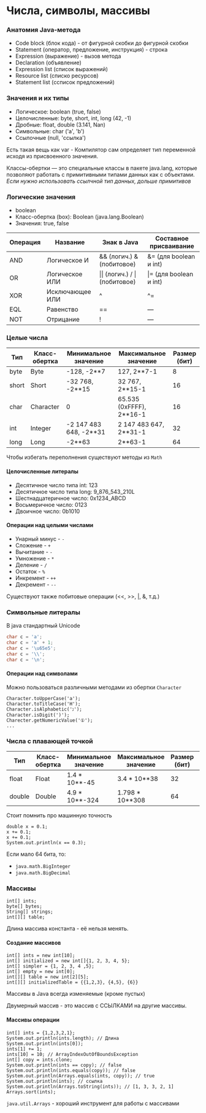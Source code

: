 # Числа, символы, массивы

### Анатомия Java-метода

- Code block (блок кода) - от фигурной скобки до фигурной скобки
- Statement (оператор, предложение, инструкция) - строка
- Expression (выражение) - вызов метода
- Declaration (объявление)
- Expression list (список выражений)
- Resource list (списко ресурсов)
- Statement list (ссписок предложений)

### Значения и их типы

- Логическое: boolean (true, false)
- Целочисленные: byte, short, int, long (42, -1)
- Дробные: float, double (3.141, Nan)
- Символьные: char ('a', 'b')
- Ссылочные (null, 'ссылка')

Есть такая вещь как var - Компилятор сам определяет тип переменной исходя из присвоенного значения.

Классы-обертки — это специальные классы в пакете java.lang, которые позволяют работать с примитивными типами данных как с объектами.
*Если нужно использовать ссылчной тип данных, дольше примитивов*
### Логические значения

- boolean
- Класс-обертка (box): Boolean (java.lang.Boolean)
- Значения: true, false

| Операция | Название        | Знак в Java                    | Составное присваивание |
|----------|-----------------|--------------------------------|------------------------|
| AND      | Логическое И    | && (логич.) & (побитовое)      | &= (для boolean и int) |
| OR       | Логическое ИЛИ  | \|\| (логич.) / \| (побитовое) | \|= (для boolean и int) |
| XOR      | Исключающее ИЛИ | ^                              | ^=                    | 
| EQL      | Равенство       | ==                             | —                      |
| NOT      | Отрицание       | !                              | —                      |

### Целые числа

| Тип    | Класс-обертка | Минимальное значение   | Максимальное значение    | Размер (бит) |
|--------|---------------|------------------------|--------------------------|--------------|
| byte   | Byte          | -128, -2**7            | 127, 2**7-1              | 8            |
| short  | Short         | -32 768, -2**15        | 32 767, 2**15-1          | 16           |
| char   | Character     | 0                      | 65.535 (0xFFFF), 2**16-1 | 16           |
| int    | Integer       | -2 147 483 648, -2**31 | 2 147 483 647, 2**31-1   | 32           |
| long   | Long          | -2**63                 | 2**63-1                  | 64           |

Чтобы избегать переполнения существуют методы из `Math`
#### Целочисленные литералы

- Десятичное число типа int: 123
- Десятичное число типа long: 9_876_543_210L
- Шестнадцатеричное число: 0x1234_ABCD
- Восьмеричное число: 0123
- Двоичное число: 0b1010

#### Операции над целыми числами

- Унарный минус - `-`
- Сложение - `+`
- Вычитание - `-`
- Умножение - `*`
- Деление - `/`
- Остаток - `%`
- Инкремент - `++`
- Декремент - `--`

Существуют также побитовые операции (<<, >>, |, &, т.д.)

### Символьные литералы
В java стандартный Unicode
```java
char c = 'a';
char c = 'a' + 1;
char c = '\u65e5';
char c = '\\';
char c = '\n';
```

#### Операции над символами

Можно пользоваться различными методами из обертки `Character`
```
Character.toUpperCase('a');
Character.toTitleCase('H');
Character.isAlphabetic('ג');
Character.isDigit(')');
Charecter.getNumericValue('①');
...
```

### Числа с плавающей точкой

| Тип    | Класс-обертка | Минимальное значение | Максимальное значение | Размер (бит) | Мантисса |
|--------|---------------|----------------------|-----------------------|--------------|----------|
| float  | Float         | 1.4 * 10**-45        | 3.4 * 10**38          | 32           | 23 |
| double | Double        | 4.9 * 10**-324       | 1.798 * 10**308       | 64           | 52 |

Стоит помнить про машинную точность
```
double x = 0.1;
x += 0.1;
x += 0.1;
System.out.println(x == 0.3);
```

Если мало 64 бита, то:
- `java.math.BigInteger`
- `java.math.BigDecimal`

### Массивы

```
int[] ints;
byte[] bytes;
String[] strings;
int[][] table;
```
Длина массива константа - её нельзя менять.

#### Создание массивов
```
int[] ints = new int[10];
int[] initialized = new int[]{1, 2, 3, 4, 5};
int[] simpler = {1, 2, 3, 4 ,5};
int[] empty = new int[0];
int[][] table = new int[2][5];
int[][] initializedTable = {{1,2,3}, {4,5}, {6}}
```
Массивы в Java всегда изменяемые (кроме пустых)

Двумерный массив - это массив с ССЫЛКАМИ на другие массивы.

#### Массивы операции

```
int[] ints = {1,2,3,2,1};
System.out.println(ints.length); // Длина
System.out.println(ints[0]);
ints[1] += 1;
ints[10] = 10; // ArrayIndexOutOfBoundsException
int[] copy = ints.clone;
System.out.println(ints == copy); // false
System.out.println(ints.equals(copy)); // false
System.out.println(Arrays.equals(ints, copy)); // true
System.out.println(ints); // ссылка
System.out.println(Arrays.toString(ints)); // [1, 3, 3, 2, 1]
Arrays.sort(ints);
```

`java.util.Arrays` - хороший инструмент для работы с массивами 